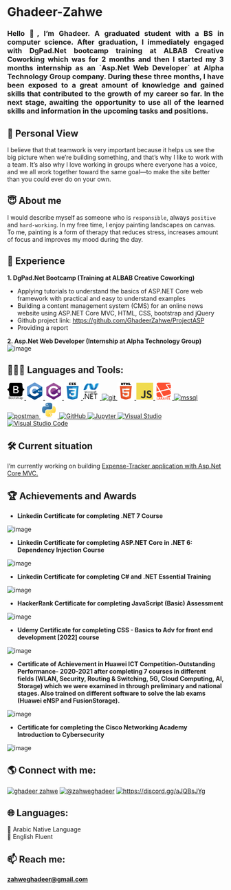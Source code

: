 # Ghadeer-Zahwe

<h3 align="justify"> Hello 👋, I’m Ghadeer. A graduated student with a BS in computer science. After graduation, I immediately engaged with DgPad.Net bootcamp training at ALBAB Creative Coworking which was for 2 months and then I started my 3 months internship as an `Asp.Net Web Developer` at Alpha Technology Group company. During these three months, I have been exposed to a great amount of knowledge and gained skills that contributed to the growth of my career so far. In the next stage, awaiting the opportunity to use all of the learned skills and information in the upcoming tasks and positions.</h3>

## 🧐 Personal View

<p> I believe that that teamwork is very important because it helps us see the big picture when we’re building something, and that’s why I like to work with a team. It’s also why I love working in groups where everyone has a voice, and we all work together toward the same goal—to make the site better than you could ever do on your own. </p>

## 😇 About me

I would describe myself as someone who is `responsible`, always `positive` and `hard-working`. In my free time, I enjoy painting landscapes on canvas. To me, painting is a form of therapy that reduces stress, increases amount of focus and improves my mood during the day.

## 🦾 Experience 
**1. DgPad.Net Bootcamp (Training at ALBAB Creative Coworking)** 
- Applying tutorials to understand the basics of ASP.NET Core web framework with practical and easy to understand examples
- Building a content management system (CMS) for an online news website using  ASP.NET Core MVC, HTML, CSS, bootstrap and jQuery 
- Github project link: https://github.com/GhadeerZahwe/ProjectASP 
- Providing a report

**2. Asp.Net Web Developer (Internship at Alpha Technology Group)** 
![image](https://user-images.githubusercontent.com/88279980/213896742-6fac7ee4-234c-4901-b8c0-1a2fc4ca5397.png)

## 👨🏻‍💻 Languages and Tools:
<p align="left"> <a href="https://getbootstrap.com" target="_blank" rel="noreferrer"> <img src="https://raw.githubusercontent.com/devicons/devicon/master/icons/bootstrap/bootstrap-plain-wordmark.svg" alt="bootstrap" width="40" height="40"/> </a> <a href="https://www.w3schools.com/cpp/" target="_blank" rel="noreferrer"> <img src="https://raw.githubusercontent.com/devicons/devicon/master/icons/cplusplus/cplusplus-original.svg" alt="cplusplus" width="40" height="40"/> </a> <a href="https://www.w3schools.com/cs/" target="_blank" rel="noreferrer"> <img src="https://raw.githubusercontent.com/devicons/devicon/master/icons/csharp/csharp-original.svg" alt="csharp" width="40" height="40"/> </a> <a href="https://www.w3schools.com/css/" target="_blank" rel="noreferrer"> <img src="https://raw.githubusercontent.com/devicons/devicon/master/icons/css3/css3-original-wordmark.svg" alt="css3" width="40" height="40"/> </a> <a href="https://dotnet.microsoft.com/" target="_blank" rel="noreferrer"> <img src="https://raw.githubusercontent.com/devicons/devicon/master/icons/dot-net/dot-net-original-wordmark.svg" alt="dotnet" width="40" height="40"/> </a> <a href="https://git-scm.com/" target="_blank" rel="noreferrer"> <img src="https://www.vectorlogo.zone/logos/git-scm/git-scm-icon.svg" alt="git" width="40" height="40"/> </a> <a href="https://www.w3.org/html/" target="_blank" rel="noreferrer"> <img src="https://raw.githubusercontent.com/devicons/devicon/master/icons/html5/html5-original-wordmark.svg" alt="html5" width="40" height="40"/> </a> <a href="https://developer.mozilla.org/en-US/docs/Web/JavaScript" target="_blank" rel="noreferrer"> <img src="https://raw.githubusercontent.com/devicons/devicon/master/icons/javascript/javascript-original.svg" alt="javascript" width="40" height="40"/> </a> <a href="https://laravel.com/" target="_blank" rel="noreferrer"> <img src="https://raw.githubusercontent.com/devicons/devicon/master/icons/laravel/laravel-plain-wordmark.svg" alt="laravel" width="40" height="40"/> </a> <a href="https://www.microsoft.com/en-us/sql-server" target="_blank" rel="noreferrer"> <img src="https://www.svgrepo.com/show/303229/microsoft-sql-server-logo.svg" alt="mssql" width="40" height="40"/> </a> <a href="https://postman.com" target="_blank" rel="noreferrer"> <img src="https://www.vectorlogo.zone/logos/getpostman/getpostman-icon.svg" alt="postman" width="40" height="40"/> </a> <a href="https://www.python.org" target="_blank" rel="noreferrer"> <img src="https://raw.githubusercontent.com/devicons/devicon/master/icons/python/python-original.svg" alt="python" width="40" height="40"/> <img alt="GitHub" src="https://img.shields.io/badge/GitHub-181717?logo=github&logoColor=white&style=flat" />
  <img alt="Jupyter" src="https://img.shields.io/badge/Jupyter-F37626?style=for-the-badge&logo=jupyter&logoColor=white&style=flat" />
  <img alt="Visual Studio" src="https://img.shields.io/badge/Visual Studio-5C2D91?logo=visual+studio&logoColor=white&style=flat" />
  <img alt="Visual Studio Code" src="https://img.shields.io/badge/Visual Studio Code-007ACC?logo=visual+studio+code&logoColor=white&style=flat" /> </a> </p>


## 🛠️ Current situation

 I’m currently working on building [Expense-Tracker application with Asp.Net Core MVC.](https://github.com/GhadeerZahwe/Expense-Tracker)
 
## 🏆 Achievements and Awards  
- **Linkedin Certificate for completing .NET 7 Course**

![image](https://user-images.githubusercontent.com/88279980/213896769-f932345c-2eed-42a7-a8e9-32d019c4ba6f.png)

- **Linkedin Certificate for completing ASP.NET Core in .NET 6: Dependency Injection Course**

![image](https://user-images.githubusercontent.com/88279980/213896205-8c563cf3-a3d9-4d9c-91f6-7046505a0b20.png)
- **Linkedin Certificate for completing C# and .NET Essential Training**

![image](https://user-images.githubusercontent.com/88279980/213896233-4fc73e35-8c57-43f4-9ed2-d7d2beac27d1.png)
- **HackerRank Certificate for completing JavaScript (Basic) Assessment**

![image](https://user-images.githubusercontent.com/88279980/213896307-1f9b977d-7559-4799-809a-165be9a606e4.png)

- **Udemy Certificate for completing CSS - Basics to Adv for front end development [2022] course**

![image](https://user-images.githubusercontent.com/88279980/213896336-0976924b-326e-48cf-a90d-922b7affe8ab.png)

- **Certificate of Achievement in Huawei ICT Competition-Outstanding Performance- 2020-2021 after completing 7 courses in different fields (WLAN, Security, Routing & Switching, 5G, Cloud Computing, AI, Storage) which we were examined in through preliminary and national stages. Also trained on different software to solve the lab exams (Huawei eNSP and FusionStorage).**

![image](https://user-images.githubusercontent.com/88279980/213896364-5105171c-29ea-48a7-94de-51e81b8f03aa.png)

- **Certificate for completing the Cisco Networking Academy Introduction to Cybersecurity**

![image](https://user-images.githubusercontent.com/88279980/213896976-b73ea5a4-59d3-4d7e-b0b1-921d5a5701aa.png)


## 🌎 Connect with me:
<p align="left">
<a href="https://linkedin.com/in/ghadeer zahwe" target="blank"><img align="center" src="https://raw.githubusercontent.com/rahuldkjain/github-profile-readme-generator/master/src/images/icons/Social/linked-in-alt.svg" alt="ghadeer zahwe" height="30" width="40" /></a>
<a href="https://www.hackerrank.com/@zahweghadeer" target="blank"><img align="center" src="https://raw.githubusercontent.com/rahuldkjain/github-profile-readme-generator/master/src/images/icons/Social/hackerrank.svg" alt="@zahweghadeer" height="30" width="40" /></a>
<a href="https://discord.gg/https://discord.gg/aJQBsJYg" target="blank"><img align="center" src="https://raw.githubusercontent.com/rahuldkjain/github-profile-readme-generator/master/src/images/icons/Social/discord.svg" alt="https://discord.gg/aJQBsJYg" height="30" width="40" /></a>
</p>

## 🌐 Languages:
<p>
  🚩 Arabic Native Language
  <br/>
  🚩 English Fluent
</p>

## 📫 Reach me:

**zahweghadeer@gmail.com**
